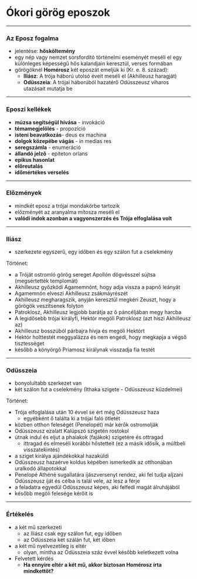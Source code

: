 # Ókori görög eposzok
***
### Az Eposz fogalma
- jelentése: **hősköltemény**
- egy nép vagy nemzet sorsfordító történelmi eseményét meséli el egy különleges képességű hős kalandjain keresztül, verses formában
- görögöknél **Homérosz** két eposzát emeljük ki (Kr. e. 8. század):
	- **Iliász**: A trója háború utolsó éveit meséli el (Akhilleusz haragját)
	- **Odüsszeia**: A trójai háborúból hazatérő Odüsszeusz viharos utazásait mutatja be
***
### Eposzi kellékek
- **múzsa segítségül hívása** - invokáció
- **témamegjelölés** - propozíció
- **isteni beavatkozás**- deus ex machina
- **dolgok közepébe vágás** - in medias res
- **seregszámla** - enumeráció
- **állandó jelző** - epiteton orlans
- **epikus hasonlat**
- **előreutalás**
- **időmértékes verselés**
***
### Előzmények
- mindkét eposz a trójai mondakörbe tartozik
- előzményét az aranyalma mítosza meséli el
- **valódi indok azonban a vagyonszerzés és Trója elfoglalása volt**
***
### Iliász
- szerkezete egyszerű, egy időben és egy szálon fut a cselekmény

Történet:
- a Tróját ostromló görög sereget Apollón dögvésszel sújtsa (megsértették templomát)
- Akhilleusz győzködi Agamemnónt, hogy adja vissza a papnő leányát
- Agamemnón elveszi Akhilleusz zsákmáyrészét
- Akhilleusz megharagszik, anyján keresztül megkéri Zeuszt, hogy a görögök veszítsenek folyton
- Patroklosz, Akhilleusz legjobb barátja az ő páncéljában megy harcba
- A legidősebb trójai királyfi, Hektór megöli Patroklosz (azt hiszi Akhilleusz az)
- Akhilleusz bosszúból párbajra hívja és megöli Hektórt
- Hektór holttestét meggyalázza és nem engedi, hogy megkapja a végső tisztességet
- később a könyörgő Priamosz királynak visszadja fia testét
***
### Odüsszeia
- bonyolultabb szerkezet van
- két szálon fut a cselekmény (Ithaka szigete - Odüsszeusz küzdelmei)

Történet:
- Trója elfoglalása után 10 évvel se ért még Odüsszeusz haza
	- egyébként ő találta ki a trójai faló ötletét
- közben otthon feleségét (Penelopét) már kérők ostromolják
- Odüsszeusz ezalatt Kalüpszó szigetén rostokol
- útnak indul és eljut a phaiakok (fajákok) szigetére és ottragad
	- ittragad és elmeséli korábbi hőstetteit (ez a másik idősík, a múltbeli visszatekintés)
- a sziget királya ajándékokkal hazaküldi
- Odüsszeusz hazaérve koldus képében ismerkedik az otthonában uralkodó állapotokkal
- Penelopé Athéné sugallatára íjászversenyt rendez, aki fel tudja aljzani Odüsszeusz íját és célba is talál vele, az lesz a férje
- a feladatra egyedül Odüsszeusz képes, aki felfedi magát álruhájából
- később megöli felesége kérőit is
***
### Értékelés
- a két mű szerkezeti
	- az Iliász csak egy szálon fut, egy időben
	- az Odüsszeia két szálán fut, két iőben
- a két mű nyelvezetileg is eltér
	- olyan, mintha az Odüsszeia száz évvel később keletkezett volna
- Felvetett kérdés
	- **Ha ennyire eltér a két mű, akkor biztosan Homérosz írta mindkettőt?**